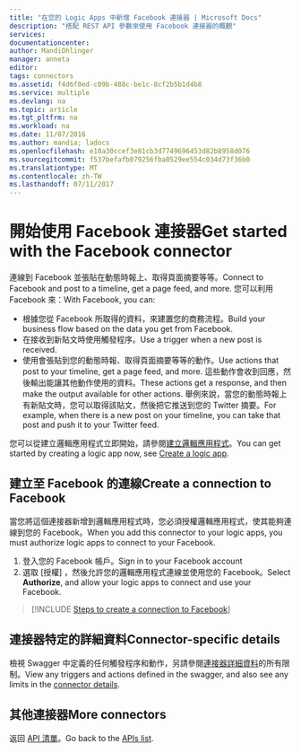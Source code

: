 ```yaml
---
title: "在您的 Logic Apps 中新增 Facebook 連接器 | Microsoft Docs"
description: "搭配 REST API 參數來使用 Facebook 連接器的概觀"
services: 
documentationcenter: 
author: MandiOhlinger
manager: anneta
editor: 
tags: connectors
ms.assetid: f4d6f0ed-c09b-488c-be1c-8cf2b5b1d4b8
ms.service: multiple
ms.devlang: na
ms.topic: article
ms.tgt_pltfrm: na
ms.workload: na
ms.date: 11/07/2016
ms.author: mandia; ladocs
ms.openlocfilehash: e10a30ccef3e81cb3d7749696453d82b8958d076
ms.sourcegitcommit: f537befafb079256fba0529ee554c034d73f36b0
ms.translationtype: MT
ms.contentlocale: zh-TW
ms.lasthandoff: 07/11/2017
---
```

# <a name="get-started-with-the-facebook-connector"></a><span data-ttu-id="ddd88-103">開始使用 Facebook 連接器</span><span class="sxs-lookup"><span data-stu-id="ddd88-103">Get started with the Facebook connector</span></span>
<span data-ttu-id="ddd88-104">連線到 Facebook 並張貼在動態時報上、取得頁面摘要等等。</span><span class="sxs-lookup"><span data-stu-id="ddd88-104">Connect to Facebook and post to a timeline, get a page feed, and more.</span></span> <span data-ttu-id="ddd88-105">您可以利用 Facebook 來：</span><span class="sxs-lookup"><span data-stu-id="ddd88-105">With Facebook, you can:</span></span>

* <span data-ttu-id="ddd88-106">根據您從 Facebook 所取得的資料，來建置您的商務流程。</span><span class="sxs-lookup"><span data-stu-id="ddd88-106">Build your business flow based on the data you get from Facebook.</span></span> 
* <span data-ttu-id="ddd88-107">在接收到新貼文時使用觸發程序。</span><span class="sxs-lookup"><span data-stu-id="ddd88-107">Use a trigger when a new post is received.</span></span>
* <span data-ttu-id="ddd88-108">使用會張貼到您的動態時報、取得頁面摘要等等的動作。</span><span class="sxs-lookup"><span data-stu-id="ddd88-108">Use actions that post to your timeline, get a page feed, and more.</span></span> <span data-ttu-id="ddd88-109">這些動作會收到回應，然後輸出能讓其他動作使用的資料。</span><span class="sxs-lookup"><span data-stu-id="ddd88-109">These actions get a response, and then make the output available for other actions.</span></span> <span data-ttu-id="ddd88-110">舉例來說，當您的動態時報上有新貼文時，您可以取得該貼文，然後把它推送到您的 Twitter 摘要。</span><span class="sxs-lookup"><span data-stu-id="ddd88-110">For example, when there is a new post on your timeline, you can take that post and push it to your Twitter feed.</span></span> 

<span data-ttu-id="ddd88-111">您可以從建立邏輯應用程式立即開始，請參閱[建立邏輯應用程式](../logic-apps/logic-apps-create-a-logic-app.md)。</span><span class="sxs-lookup"><span data-stu-id="ddd88-111">You can get started by creating a logic app now, see [Create a logic app](../logic-apps/logic-apps-create-a-logic-app.md).</span></span>

## <a name="create-a-connection-to-facebook"></a><span data-ttu-id="ddd88-112">建立至 Facebook 的連線</span><span class="sxs-lookup"><span data-stu-id="ddd88-112">Create a connection to Facebook</span></span>
<span data-ttu-id="ddd88-113">當您將這個連接器新增到邏輯應用程式時，您必須授權邏輯應用程式，使其能夠連線到您的 Facebook。</span><span class="sxs-lookup"><span data-stu-id="ddd88-113">When you add this connector to your logic apps, you must authorize logic apps to connect to your Facebook.</span></span>

1. <span data-ttu-id="ddd88-114">登入您的 Facebook 帳戶。</span><span class="sxs-lookup"><span data-stu-id="ddd88-114">Sign in to your Facebook account</span></span>
2. <span data-ttu-id="ddd88-115">選取 [授權] ，然後允許您的邏輯應用程式連線並使用您的 Facebook。</span><span class="sxs-lookup"><span data-stu-id="ddd88-115">Select **Authorize**, and allow your logic apps to connect and use your Facebook.</span></span> 

> [!INCLUDE [Steps to create a connection to Facebook](../../includes/connectors-create-api-facebook.md)]
> 


## <a name="connector-specific-details"></a><span data-ttu-id="ddd88-116">連接器特定的詳細資料</span><span class="sxs-lookup"><span data-stu-id="ddd88-116">Connector-specific details</span></span>

<span data-ttu-id="ddd88-117">檢視 Swagger 中定義的任何觸發程序和動作，另請參閱[連接器詳細資料](/connectors/facebook/)的所有限制。</span><span class="sxs-lookup"><span data-stu-id="ddd88-117">View any triggers and actions defined in the swagger, and also see any limits in the [connector details](/connectors/facebook/).</span></span>

## <a name="more-connectors"></a><span data-ttu-id="ddd88-118">其他連接器</span><span class="sxs-lookup"><span data-stu-id="ddd88-118">More connectors</span></span>
<span data-ttu-id="ddd88-119">返回 [API 清單](apis-list.md)。</span><span class="sxs-lookup"><span data-stu-id="ddd88-119">Go back to the [APIs list](apis-list.md).</span></span>